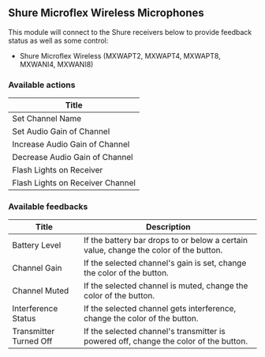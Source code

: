 ## Shure Microflex Wireless Microphones

This module will connect to the Shure receivers below to provide feedback status as well as some control:

- Shure Microflex Wireless (MXWAPT2, MXWAPT4, MXWAPT8, MXWANI4, MXWANI8)

### Available actions

| Title                            |
| -------------------------------- |
| Set Channel Name                 |
| Set Audio Gain of Channel        |
| Increase Audio Gain of Channel   |
| Decrease Audio Gain of Channel   |
| Flash Lights on Receiver         |
| Flash Lights on Receiver Channel |

### Available feedbacks

| Title                  | Description                                                                            |
| ---------------------- | -------------------------------------------------------------------------------------- |
| Battery Level          | If the battery bar drops to or below a certain value, change the color of the button.  |
| Channel Gain           | If the selected channel\'s gain is set, change the color of the button.                |
| Channel Muted          | If the selected channel is muted, change the color of the button.                      |
| Interference Status    | If the selected channel gets interference, change the color of the button.             |
| Transmitter Turned Off | If the selected channel\'s transmitter is powered off, change the color of the button. |
